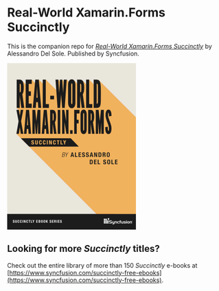 # Real-World Xamarin.Forms Succinctly

This is the companion repo for [*Real-World Xamarin.Forms Succinctly*](https://www.syncfusion.com/succinctly-free-ebooks) by Alessandro Del Sole. Published by Syncfusion.

[![cover](https://github.com/SyncfusionSuccinctlyE-Books/Real-World-Xamarin.Forms-Succinctly/blob/master/cover.png)](https://www.syncfusion.com/succinctly-free-ebooks)

## Looking for more _Succinctly_ titles?

Check out the entire library of more than 150 _Succinctly_ e-books at [https://www.syncfusion.com/succinctly-free-ebooks](https://www.syncfusion.com/succinctly-free-ebooks).
